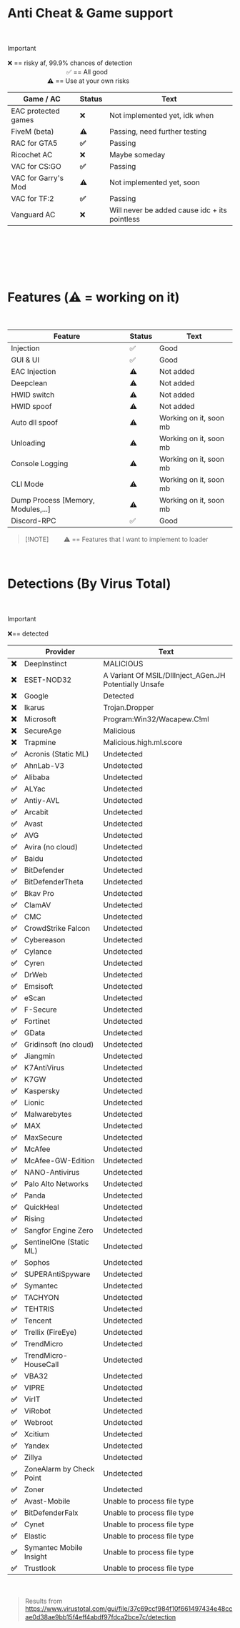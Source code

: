 # Anti Cheat & Game support
ㅤㅤ ㅤ
> [!IMPORTANT]
> ❌ == risky af, 99.9% chances of detectionㅤㅤ ㅤㅤㅤ ㅤㅤㅤ ㅤㅤㅤ ㅤㅤㅤ ㅤㅤㅤ ㅤㅤㅤ ㅤㅤㅤ ㅤ
> ✅ == All good ㅤㅤ ㅤ  ㅤㅤ ㅤ  ㅤㅤ ㅤ  ㅤㅤ ㅤ  ㅤㅤ ㅤ  ㅤㅤ ㅤㅤㅤㅤ ㅤㅤ ㅤ
> ⚠️ == Use at your own risks

| Game / AC | Status | Text |
|----------|----------|----------|
| EAC protected games | ❌ | Not implemented yet, idk when |
| FiveM (beta) | **⚠️** | Passing, need further testing |
| RAC for GTA5 | **✅** | Passing |
| Ricochet AC | ❌ | Maybe someday |
| VAC for CS:GO | **✅** | Passing |
| VAC for Garry's Mod | **⚠️** | Not implemented yet, soon |
| VAC for TF:2 | **✅** | Passing | 
| Vanguard AC | ❌ | Will never be added cause idc + its pointless |


ㅤㅤ ㅤ
 
ㅤㅤ ㅤ
 
ㅤㅤ ㅤ

# Features (⚠️ = working on it)
ㅤㅤ ㅤ

| Feature | Status | Text |
|----------|----------|----------|
| Injection | ✅ | Good | 
| GUI & UI | ✅ | Good |
| EAC Injection | ⚠️ | Not added |
| Deepclean | ⚠️ | Not added |
| HWID switch | ⚠️ | Not added |
| HWID spoof | ⚠️ | Not added |
| Auto dll spoof | ⚠️ | Working on it, soon mb |
| Unloading | ⚠️ | Working on it, soon mb |
| Console Logging | ⚠️ | Working on it, soon mb |
| CLI Mode | ⚠️ | Working on it, soon mb |
| Dump Process [Memory, Modules,...] | ⚠️ | Working on it, soon mb
| Discord-RPC | ✅ | Good |

> [!NOTE]ㅤ ㅤ
> ⚠️ == Features that I want to implement to loader 

ㅤㅤ ㅤ



# Detections (By Virus Total) 

ㅤㅤ ㅤ
> [!IMPORTANT]
> ❌== detected
ㅤㅤ ㅤ

|  | Provider | Text |
|----------|----------|----------|
| **❌** | DeepInstinct | MALICIOUS | 
| **❌** | ESET-NOD32 | A Variant Of MSIL/DllInject_AGen.JH Potentially Unsafe |
| **❌** | Google | Detected |
| **❌** | Ikarus | Trojan.Dropper |
| **❌** | Microsoft | Program:Win32/Wacapew.C!ml |
| **❌** | SecureAge | Malicious |
| **❌** | Trapmine | Malicious.high.ml.score |
| **✅** | Acronis (Static ML) | Undetected |
| **✅** | AhnLab-V3 | Undetected |
| **✅** | Alibaba | Undetected |
| **✅** | ALYac | Undetected |
| **✅** | Antiy-AVL | Undetected |
| **✅** | Arcabit | Undetected |
| **✅** | Avast | Undetected |
| **✅** | AVG | Undetected |
| **✅** | Avira (no cloud) | Undetected |
| **✅** | Baidu | Undetected |
| **✅** | BitDefender | Undetected |
| **✅** | BitDefenderTheta | Undetected |
| **✅** | Bkav Pro | Undetected |
| **✅** | ClamAV | Undetected |
| **✅** | CMC | Undetected |
| **✅** | CrowdStrike Falcon | Undetected |
| **✅** | Cybereason | Undetected |
| **✅** | Cylance | Undetected |
| **✅** | Cyren | Undetected |
| **✅** | DrWeb | Undetected |
| **✅** | Emsisoft | Undetected |
| **✅** | eScan | Undetected |
| **✅** | F-Secure | Undetected |
| **✅** | Fortinet | Undetected |
| **✅** | GData | Undetected |
| **✅** | Gridinsoft (no cloud) | Undetected |
| **✅** | Jiangmin | Undetected |
| **✅** | K7AntiVirus | Undetected |
| **✅** | K7GW | Undetected |
| **✅** | Kaspersky | Undetected |
| **✅** | Lionic | Undetected |
| **✅** | Malwarebytes | Undetected |
| **✅** | MAX | Undetected |
| **✅** | MaxSecure | Undetected |
| **✅** | McAfee | Undetected |
| **✅** | McAfee-GW-Edition | Undetected |
| **✅** | NANO-Antivirus | Undetected |
| **✅** | Palo Alto Networks | Undetected |
| **✅** | Panda | Undetected |
| **✅** | QuickHeal | Undetected |
| **✅** | Rising | Undetected |
| **✅** | Sangfor Engine Zero | Undetected |
| **✅** | SentinelOne (Static ML) | Undetected |
| **✅** | Sophos | Undetected |
| **✅** | SUPERAntiSpyware | Undetected |
| **✅** | Symantec | Undetected |
| **✅** | TACHYON | Undetected |
| **✅** | TEHTRIS | Undetected |
| **✅** | Tencent | Undetected |
| **✅** | Trellix (FireEye) | Undetected |
| **✅** | TrendMicro | Undetected |
| **✅** | TrendMicro-HouseCall | Undetected |
| **✅** | VBA32 | Undetected |
| **✅** | VIPRE | Undetected |
| **✅** | VirIT | Undetected |
| **✅** | ViRobot | Undetected |
| **✅** | Webroot | Undetected |
| **✅** | Xcitium | Undetected |
| **✅** | Yandex | Undetected |
| **✅** | Zillya | Undetected |
| **✅** | ZoneAlarm by Check Point | Undetected |
| **✅** | Zoner | Undetected |
| **✅** | Avast-Mobile | Unable to process file type |
| **✅** | BitDefenderFalx | Unable to process file type |
| **✅** | Cynet | Unable to process file type |
| **✅** | Elastic | Unable to process file type |
| **✅** | Symantec Mobile Insight | Unable to process file type |
| **✅** | Trustlook | Unable to process file type |




ㅤㅤ ㅤ
 
> Results from https://www.virustotal.com/gui/file/37c69ccf984f10f661497434e48ccae0d38ae9bb15f4eff4abdf97fdca2bce7c/detection
ㅤㅤ ㅤ
ㅤㅤ ㅤ

